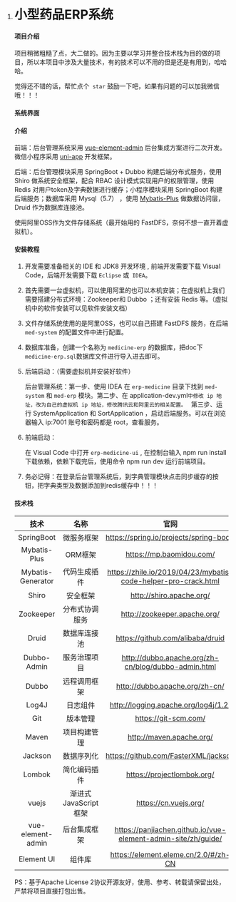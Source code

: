 1. # 小型药品ERP系统

   #### 项目介绍

   项目稍微粗糙了点，大二做的。因为主要以学习并整合技术栈为目的做的项目，所以本项目中涉及大量技术，有的技术可以不用的但是还是有用到，哈哈哈。

   觉得还不错的话，帮忙点个` star` 鼓励一下吧，如果有问题的可以加我微信哦！！！

   #### 系统界面



   #### 介绍

   前端：后台管理系统采用 [vue-element-admin](https://panjiachen.github.io/vue-element-admin-site/zh/guide/) 后台集成方案进行二次开发。微信小程序采用 [uni-app](https://uniapp.dcloud.io/) 开发框架。

   后端：后台管理模块采用 SpringBoot + Dubbo 构建后端分布式服务，使用 Shiro 做系统安全框架，配合 RBAC 设计模式实现用户的权限管理，使用 Redis 对用户token及字典数据进行缓存；小程序模块采用 SpringBoot 构建后端服务；数据库采用 Mysql（5.7） ，使用 [Mybatis-Plus](https://mybatis.plus/) 做数据访问层，Druid 作为数据库连接池。

   使用阿里OSS作为文件存储系统（最开始用的 FastDFS，奈何不想一直开着虚拟机）。

   #### 安装教程

   1. 开发需要准备相关的 IDE 和  JDK8 开发环境 , 前端开发需要下载 Visual Code，后端开发需要下载 `Eclipse` 或` IDEA`。

   2. 首先需要一台虚拟机，可以使用阿里的也可以本机安装；在虚拟机上我们需要搭建分布式环境：Zookeeper和 Dubbo ；还有安装 Redis 等。（虚拟机中的软件安装可以见软件安装文档）

   3. 文件存储系统使用的是阿里OSS，也可以自己搭建 FastDFS 服务，在后端 `med-system` 的配置文件中进行配置。

   5. 数据库准备，创建一个名称为 `medicine-erp` 的数据库，把doc下 `medicine-erp.sql`数据库文件进行导入进去即可。

   7. 后端启动：（需要虚拟机并安装好软件）

      后台管理系统：第一步、使用 IDEA 在 `erp-medicine` 目录下找到 `med-system` 和 `med-erp` 模块。第二步、在 application-dev.yml` 中修改 ip 地址，改为自己的虚拟机 ip 地址，修改腾讯云和阿里云的相关配置。  ` 第三步、运行 SystemApplication 和 SortApplication ，启动后端服务。可以在浏览器输入 ip:7001 账号和密码都是 root，查看服务。

   8. 前端启动：

      在 Visual Code 中打开  `erp-medicine-ui` , 在控制台输入 npm run install 下载依赖，依赖下载完后，使用命令 npm run dev 运行前端项目。

   9. 务必记得：在登录后台管理系统后，到字典管理模块点击同步缓存的按钮，把字典类型及数据添加到redis缓存中！！！

   #### 技术栈

   |       技术        |          名称          |                             官网                             |
   | :---------------: | :--------------------: | :----------------------------------------------------------: |
   |    SpringBoot     |       微服务框架       |           https://spring.io/projects/spring-boot/            |
   |   Mybatis-Plus    |        ORM框架         |                   https://mp.baomidou.com/                   |
   | Mybatis-Generator |      代码生成插件      | https://zhile.io/2019/04/23/mybatis-code-helper-pro-crack.html |
   |       Shiro       |        安全框架        |                   http://shiro.apache.org/                   |
   |     Zookeeper     |     分布式协调服务     |                 http://zookeeper.apache.org/                 |
   |       Druid       |      数据库连接池      |               https://github.com/alibaba/druid               |
   |    Dubbo-Admin    |      服务治理项目      |     http://dubbo.apache.org/zh-cn/blog/dubbo-admin.html      |
   |       Dubbo       |      远程调用框架      |                http://dubbo.apache.org/zh-cn/                |
   |       Log4J       |        日志组件        |             http://logging.apache.org/log4j/1.2/             |
   |        Git        |        版本管理        |                     https://git-scm.com/                     |
   |       Maven       |      项目构建管理      |                   http://maven.apache.org/                   |
   |      Jackson      |       数据序列化       |             https://github.com/FasterXML/jackson             |
   |      Lombok       |      简化编码插件      |                  https://projectlombok.org/                  |
   |       vuejs       | 渐进式 JavaScript 框架 |                    https://cn.vuejs.org/                     |
   | vue-element-admin |      后台集成框架      | https://panjiachen.github.io/vue-element-admin-site/zh/guide/ |
   |    Element UI     |         组件库         |             https://element.eleme.cn/2.0/#/zh-CN             |
   
   PS：基于Apache License 2协议开源友好，使用、参考、转载请保留出处，严禁将项目直接打包出售。